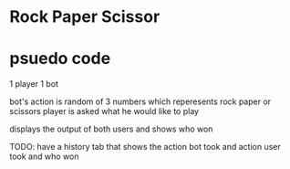 # Rock Paper Scissor

# psuedo code

1 player
1 bot

bot's action is random of 3 numbers which reperesents rock paper or scissors
player is asked what he would like to play

displays the output of both users and shows who won

TODO:
have a history tab that shows the action bot took and action user took and who won
